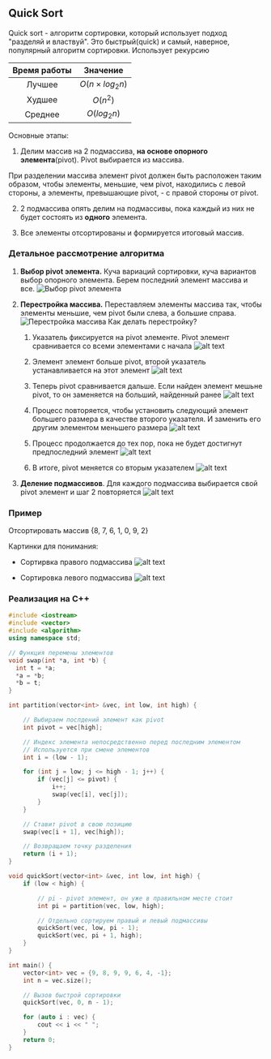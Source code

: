 ## Quick Sort

Quick sort - алгоритм сортировки, который использует подход "разделяй и властвуй". Это быстрый(quick) и самый, наверное, популярный алгоритм сортировки. Использует рекурсию

| **Время работы** |    **Значение**     |
| :--------------: | :-----------------: |
|      Лучшее      | $O(n\times log_2n)$ |
|      Худшее      |      $O(n^2)$       |
|     Среднее      |     $O(log_2n)$     |

Основные этапы:

1. Делим массив на 2 подмассива, **на основе опорного элемента**(pivot).
   Pivot выбирается из массива.

При разделении массива элемент pivot должен быть расположен таким образом, чтобы элементы, меньшие, чем pivot, находились с левой стороны, а элементы, превышающие pivot, - с правой стороны от pivot.

2. 2 подмассива опять делим на подмассивы, пока каждый из них не будет состоять из **одного** элемента.

3. Все элементы отсортированы и формируется итоговый массив.

### Детальное рассмотрение алгоритма

1.  **Выбор pivot элемента.** Куча вариаций сортировки, куча вариантов выбор опорного элемента. Берем последний элемент массива и все.
    ![Выбор pivot элемента](https://www.programiz.com/sites/tutorial2program/files/quick-sort-0.1_0.png)

2.  **Перестройка массива.** Переставляем элементы массива так, чтобы элементы меньшие, чем pivot были слева, а большие справа.
    ![Перестройка массива](https://www.programiz.com/sites/tutorial2program/files/quick-sort-0.2_0.png)
    Как делать перестройку?

    1. Указатель фиксируется на pivot элементе. Pivot элемент сравнивается со всеми элементами с начала
    ![alt text](https://www.programiz.com/sites/tutorial2program/files/quick-sort-partition-first-step.png)

    2. Элемент элемент больше pivot, второй указатель устанавливается на этот элемент
    ![alt text](https://www.programiz.com/sites/tutorial2program/files/quick-sort-partition-second-step.png)

    3. Теперь pivot сравнивается дальше. Если найден элемент мешьне pivot, то он заменяется на больший, найденный ранее
    ![alt text](https://www.programiz.com/sites/tutorial2program/files/quick-sort-partition-third-step.png)

    4. Процесс повторяется, чтобы установить следующий элемент большего размера в качестве второго указателя. И заменить его другим элементом меньшего размера
    ![alt text](https://www.programiz.com/sites/tutorial2program/files/quick-sort-partition-fourth-step.png)

    5. Процесс продолжается до тех пор, пока не будет достигнут предпоследний элемент
    ![alt text](https://www.programiz.com/sites/tutorial2program/files/quick-sort-partition-fifth-step.png)

    6. В итоге, pivot меняется со вторым указателем
    ![alt text](https://www.programiz.com/sites/tutorial2program/files/quick-sort-partition-sixth-step.png)

3.  **Деление подмассивов**. Для каждого подмассива выбирается свой pivot элемент и шаг 2 повторяется
    ![alt text](https://www.programiz.com/sites/tutorial2program/files/quick-sort_1.png)

### Пример

Отсортировать массив {8, 7, 6, 1, 0, 9, 2}

Картинки для понимания:

- Сортирвка правого подмассива
  ![alt text](https://www.programiz.com/sites/tutorial2program/files/quick-sort-working.png)

- Сортировка левого подмассива
  ![alt text](https://www.programiz.com/sites/tutorial2program/files/quick-sort-1.png)

### Реализация на С++

```C++
#include <iostream>
#include <vector>
#include <algorithm>
using namespace std;

// Функция перемены элементов
void swap(int *a, int *b) {
  int t = *a;
  *a = *b;
  *b = t;
}

int partition(vector<int> &vec, int low, int high) {

    // Выбираем послдений элемент как pivot
    int pivot = vec[high];

    // Индекс элемента непосредственно перед последним элементом
    // Используется при смене элементов
    int i = (low - 1);

    for (int j = low; j <= high - 1; j++) {
        if (vec[j] <= pivot) {
            i++;
            swap(vec[i], vec[j]);
        }
    }

    // Ставит pivot в свою позицию
    swap(vec[i + 1], vec[high]);

    // Возвращаем точку разделения
    return (i + 1);
}

void quickSort(vector<int> &vec, int low, int high) {
    if (low < high) {

        // pi - pivot элемент, он уже в правильном месте стоит
        int pi = partition(vec, low, high);

        // Отдельно сортируем правый и левый подмассивы
        quickSort(vec, low, pi - 1);
        quickSort(vec, pi + 1, high);
    }
}

int main() {
    vector<int> vec = {9, 8, 9, 9, 6, 4, -1};
    int n = vec.size();

    // Вызов быстрой сортировки
    quickSort(vec, 0, n - 1);

    for (auto i : vec) {
        cout << i << " ";
    }
    return 0;
}

```

